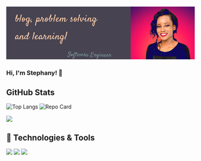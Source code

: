 
![Header](https://raw.githubusercontent.com/Stephany-Doris/Stephany-Doris/main/profile-img.png "Header")
### Hi, I'm Stephany! 👋

##  GitHub Stats
![Top Langs](https://github-readme-stats.vercel.app/api/top-langs/?username=Stephany-Doris&layout=compact&theme=dark)
![Repo Card](https://github-readme-stats.vercel.app/api/pin/?username=Stephany-Doris&layout=compact&theme=dark&repo=Weather-app)

<img align="center" src="https://github-readme-stats.vercel.app/api?username=Stephany-Doris&hide=issues,contribs&show_icons=true&theme=dark" />

## 🔧 Technologies & Tools
![](https://img.shields.io/badge/Code-JavaScript-informational?style=flat&logo=javascript&logoColor=white&color=2bbc8a)
![](https://img.shields.io/badge/Code-React-informational?style=flat&logo=React&logoColor=white&color=2bbc8a)
![](https://img.shields.io/badge/Code-Graphql-informational?style=flat&logo=Graphql&logoColor=white&color=2bbc8a)


<!--
**Stephany-Doris/Stephany-Doris** is a ✨ _special_ ✨ repository because its `README.md` (this file) appears on your GitHub profile.

Here are some ideas to get you started:

- 🔭 I’m currently working on ...
- 🌱 I’m currently learning ...
- 👯 I’m looking to collaborate on ...
- 🤔 I’m looking for help with ...
- 💬 Ask me about ...
- 📫 How to reach me: ...
- 😄 Pronouns: ...
- ⚡ Fun fact: ...
-->

